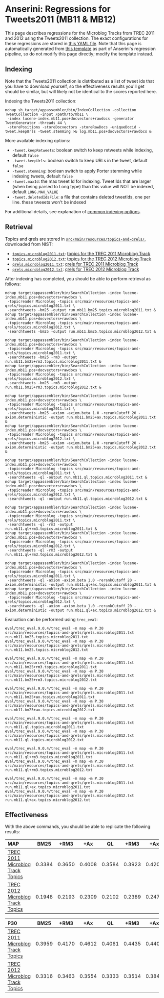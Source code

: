 # Anserini: Regressions for Tweets2011 (MB11 &amp; MB12)

This page describes regressions for the Microblog Tracks from TREC 2011 and 2012 using the Tweets2011 collection.
The exact configurations for these regressions are stored in [this YAML file](../src/main/resources/regression/mb11.yaml).
Note that this page is automatically generated from [this template](../src/main/resources/docgen/templates/mb11.template) as part of Anserini's regression pipeline, so do not modify this page directly; modify the template instead.

## Indexing

Note that the Tweets2011 collection is distributed as a list of tweet ids that you have to download yourself, so the
effectiveness results you'll get should be similar, but will likely not be identical to the scores reported here.

Indexing the Tweets2011 collection:

```
nohup sh target/appassembler/bin/IndexCollection -collection TweetCollection -input /path/to/mb11 \
 -index lucene-index.mb11.pos+docvectors+rawdocs -generator TweetGenerator -threads 44 \
 -storePositions -storeDocvectors -storeRawDocs -uniqueDocid -tweet.keepUrls -tweet.stemming >& log.mb11.pos+docvectors+rawdocs &
```

More available indexing options:
* `-tweet.keepRetweets`: boolean switch to keep retweets while indexing, default `false`
* `-tweet.keepUrls`: boolean switch to keep URLs in the tweet, default `false`
* `-tweet.stemming`: boolean switch to apply Porter stemming while indexing tweets, default `false`
* `-tweet.maxId`: the max tweet Id for indexing. Tweet Ids that are larger (when being parsed to Long type) than this value will NOT be indexed, default `LONG.MAX_VALUE`
* `-tweet.deletedIdsFile`: a file that contains deleted tweetIds, one per line. these tweeets won't be indexed

For additional details, see explanation of [common indexing options](common-indexing-options.md).

## Retrieval

Topics and qrels are stored in [`src/main/resources/topics-and-qrels/`](../src/main/resources/topics-and-qrels/), downloaded from NIST:

+ [`topics.microblog2011.txt`](../src/main/resources/topics-and-qrels/topics.microblog2011.txt): [topics for the TREC 2011 Microblog Track](https://trec.nist.gov/data/microblog/11/topics.MB1-50.txt)
+ [`topics.microblog2012.txt`](../src/main/resources/topics-and-qrels/topics.microblog2012.txt): [topics for the TREC 2012 Microblog Track](https://trec.nist.gov/data/microblog/12/2012.topics.MB51-110.txt)
+ [`qrels.microblog2011.txt`](../src/main/resources/topics-and-qrels/qrels.microblog2011.txt): [qrels for TREC 2011 Microblog Track](https://trec.nist.gov/data/microblog/11/microblog11-qrels)
+ [`qrels.microblog2012.txt`](../src/main/resources/topics-and-qrels/qrels.microblog2012.txt): [qrels for TREC 2012 Microblog Track](https://trec.nist.gov/data/microblog/12/adhoc-qrels)

After indexing has completed, you should be able to perform retrieval as follows:

```
nohup target/appassembler/bin/SearchCollection -index lucene-index.mb11.pos+docvectors+rawdocs \
 -topicreader Microblog -topics src/main/resources/topics-and-qrels/topics.microblog2011.txt \
 -searchtweets -bm25 -output run.mb11.bm25.topics.microblog2011.txt &
nohup target/appassembler/bin/SearchCollection -index lucene-index.mb11.pos+docvectors+rawdocs \
 -topicreader Microblog -topics src/main/resources/topics-and-qrels/topics.microblog2012.txt \
 -searchtweets -bm25 -output run.mb11.bm25.topics.microblog2012.txt &

nohup target/appassembler/bin/SearchCollection -index lucene-index.mb11.pos+docvectors+rawdocs \
 -topicreader Microblog -topics src/main/resources/topics-and-qrels/topics.microblog2011.txt \
 -searchtweets -bm25 -rm3 -output run.mb11.bm25+rm3.topics.microblog2011.txt &
nohup target/appassembler/bin/SearchCollection -index lucene-index.mb11.pos+docvectors+rawdocs \
 -topicreader Microblog -topics src/main/resources/topics-and-qrels/topics.microblog2012.txt \
 -searchtweets -bm25 -rm3 -output run.mb11.bm25+rm3.topics.microblog2012.txt &

nohup target/appassembler/bin/SearchCollection -index lucene-index.mb11.pos+docvectors+rawdocs \
 -topicreader Microblog -topics src/main/resources/topics-and-qrels/topics.microblog2011.txt \
 -searchtweets -bm25 -axiom -axiom.beta 1.0 -rerankCutoff 20 -axiom.deterministic -output run.mb11.bm25+ax.topics.microblog2011.txt &
nohup target/appassembler/bin/SearchCollection -index lucene-index.mb11.pos+docvectors+rawdocs \
 -topicreader Microblog -topics src/main/resources/topics-and-qrels/topics.microblog2012.txt \
 -searchtweets -bm25 -axiom -axiom.beta 1.0 -rerankCutoff 20 -axiom.deterministic -output run.mb11.bm25+ax.topics.microblog2012.txt &

nohup target/appassembler/bin/SearchCollection -index lucene-index.mb11.pos+docvectors+rawdocs \
 -topicreader Microblog -topics src/main/resources/topics-and-qrels/topics.microblog2011.txt \
 -searchtweets -ql -output run.mb11.ql.topics.microblog2011.txt &
nohup target/appassembler/bin/SearchCollection -index lucene-index.mb11.pos+docvectors+rawdocs \
 -topicreader Microblog -topics src/main/resources/topics-and-qrels/topics.microblog2012.txt \
 -searchtweets -ql -output run.mb11.ql.topics.microblog2012.txt &

nohup target/appassembler/bin/SearchCollection -index lucene-index.mb11.pos+docvectors+rawdocs \
 -topicreader Microblog -topics src/main/resources/topics-and-qrels/topics.microblog2011.txt \
 -searchtweets -ql -rm3 -output run.mb11.ql+rm3.topics.microblog2011.txt &
nohup target/appassembler/bin/SearchCollection -index lucene-index.mb11.pos+docvectors+rawdocs \
 -topicreader Microblog -topics src/main/resources/topics-and-qrels/topics.microblog2012.txt \
 -searchtweets -ql -rm3 -output run.mb11.ql+rm3.topics.microblog2012.txt &

nohup target/appassembler/bin/SearchCollection -index lucene-index.mb11.pos+docvectors+rawdocs \
 -topicreader Microblog -topics src/main/resources/topics-and-qrels/topics.microblog2011.txt \
 -searchtweets -ql -axiom -axiom.beta 1.0 -rerankCutoff 20 -axiom.deterministic -output run.mb11.ql+ax.topics.microblog2011.txt &
nohup target/appassembler/bin/SearchCollection -index lucene-index.mb11.pos+docvectors+rawdocs \
 -topicreader Microblog -topics src/main/resources/topics-and-qrels/topics.microblog2012.txt \
 -searchtweets -ql -axiom -axiom.beta 1.0 -rerankCutoff 20 -axiom.deterministic -output run.mb11.ql+ax.topics.microblog2012.txt &
```

Evaluation can be performed using `trec_eval`:

```
eval/trec_eval.9.0.4/trec_eval -m map -m P.30 src/main/resources/topics-and-qrels/qrels.microblog2011.txt run.mb11.bm25.topics.microblog2011.txt
eval/trec_eval.9.0.4/trec_eval -m map -m P.30 src/main/resources/topics-and-qrels/qrels.microblog2012.txt run.mb11.bm25.topics.microblog2012.txt

eval/trec_eval.9.0.4/trec_eval -m map -m P.30 src/main/resources/topics-and-qrels/qrels.microblog2011.txt run.mb11.bm25+rm3.topics.microblog2011.txt
eval/trec_eval.9.0.4/trec_eval -m map -m P.30 src/main/resources/topics-and-qrels/qrels.microblog2012.txt run.mb11.bm25+rm3.topics.microblog2012.txt

eval/trec_eval.9.0.4/trec_eval -m map -m P.30 src/main/resources/topics-and-qrels/qrels.microblog2011.txt run.mb11.bm25+ax.topics.microblog2011.txt
eval/trec_eval.9.0.4/trec_eval -m map -m P.30 src/main/resources/topics-and-qrels/qrels.microblog2012.txt run.mb11.bm25+ax.topics.microblog2012.txt

eval/trec_eval.9.0.4/trec_eval -m map -m P.30 src/main/resources/topics-and-qrels/qrels.microblog2011.txt run.mb11.ql.topics.microblog2011.txt
eval/trec_eval.9.0.4/trec_eval -m map -m P.30 src/main/resources/topics-and-qrels/qrels.microblog2012.txt run.mb11.ql.topics.microblog2012.txt

eval/trec_eval.9.0.4/trec_eval -m map -m P.30 src/main/resources/topics-and-qrels/qrels.microblog2011.txt run.mb11.ql+rm3.topics.microblog2011.txt
eval/trec_eval.9.0.4/trec_eval -m map -m P.30 src/main/resources/topics-and-qrels/qrels.microblog2012.txt run.mb11.ql+rm3.topics.microblog2012.txt

eval/trec_eval.9.0.4/trec_eval -m map -m P.30 src/main/resources/topics-and-qrels/qrels.microblog2011.txt run.mb11.ql+ax.topics.microblog2011.txt
eval/trec_eval.9.0.4/trec_eval -m map -m P.30 src/main/resources/topics-and-qrels/qrels.microblog2012.txt run.mb11.ql+ax.topics.microblog2012.txt
```

## Effectiveness

With the above commands, you should be able to replicate the following results:

MAP                                     | BM25      | +RM3      | +Ax       | QL        | +RM3      | +Ax       |
:---------------------------------------|-----------|-----------|-----------|-----------|-----------|-----------|
[TREC 2011 Microblog Track Topics](../src/main/resources/topics-and-qrels/topics.microblog2011.txt)| 0.3384    | 0.3650    | 0.4008    | 0.3584    | 0.3923    | 0.4201    |
[TREC 2012 Microblog Track Topics](../src/main/resources/topics-and-qrels/topics.microblog2012.txt)| 0.1948    | 0.2193    | 0.2309    | 0.2102    | 0.2389    | 0.2474    |


P30                                     | BM25      | +RM3      | +Ax       | QL        | +RM3      | +Ax       |
:---------------------------------------|-----------|-----------|-----------|-----------|-----------|-----------|
[TREC 2011 Microblog Track Topics](../src/main/resources/topics-and-qrels/topics.microblog2011.txt)| 0.3959    | 0.4170    | 0.4612    | 0.4061    | 0.4435    | 0.4408    |
[TREC 2012 Microblog Track Topics](../src/main/resources/topics-and-qrels/topics.microblog2012.txt)| 0.3316    | 0.3463    | 0.3554    | 0.3333    | 0.3514    | 0.3842    |
